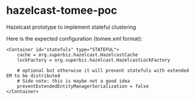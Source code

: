 hazelcast-tomee-poc
===================

Hazelcast prototype to implement stateful clustering

Here is the expected configuration (tomee.xml format):

```
<Container id="statefuls" type="STATEFUL">
    cache = org.superbiz.hazelcast.HazelcastCache
    lockFactory = org.superbiz.hazelcast.HazelcastLockFactory

    # optional but otherwise it will prevent statefuls with extended EM to be distributed
    # Side note: this is maybe not a good idea
    preventExtendedEntityManagerSerialization = false
</Container>
```

